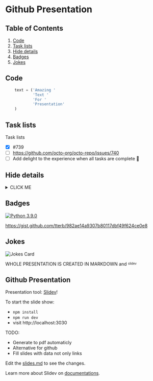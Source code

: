 


# Github Presentation
## Table of Contents

1. [Code](#code)
2. [Task lists](#task-lists)
3. [Hide details](#hide-details)
4. [Badges](#badges)
5. [Jokes](#jokes)
   

## Code

```python
    text = ('Amazing '
            'Text '
            'For '
            'Presentation'
    )
```

## Task lists

Task lists

- [x] #739
- [ ] https://github.com/octo-org/octo-repo/issues/740
- [ ] Add delight to the experience when all tasks are complete :tada:

## Hide details

<details><summary>CLICK ME</summary>
<p>

#### We can hide anything, even code!

```python
   print( "Hello World")
```

</p>
</details>

## Badges

[![Python 3.9.0](https://img.shields.io/badge/python-3.8.7-blue.svg)](https://www.python.org/downloads/release/)

https://gist.github.com/tterb/982ae14a9307b80117dbf49f624ce0e8

## Jokes

<img src="https://readme-jokes.vercel.app/api?hideBorder" alt="Jokes Card" />


WHOLE PRESENTATION IS CREATED IN MARKDOWN and <sup><sub>slidev</sub></sup>

## Github Presentation
Presentation tool: [Slidev](https://github.com/slidevjs/slidev)!

To start the slide show:

- `npm install`
- `npm run dev`
- visit http://localhost:3030

TODO:
* Generate to pdf automaticly
* Alternative for github
* Fill slides with data not only links

Edit the [slides.md](./slides.md) to see the changes.

Learn more about Slidev on [documentations](https://sli.dev/).